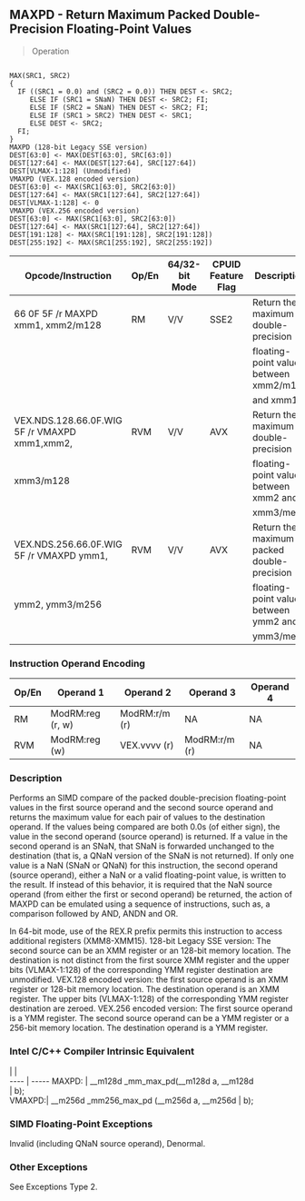 ## MAXPD - Return Maximum Packed Double-Precision Floating-Point Values

> Operation
``` slim

MAX(SRC1, SRC2)
{
  IF ((SRC1 = 0.0) and (SRC2 = 0.0)) THEN DEST <- SRC2;
     ELSE IF (SRC1 = SNaN) THEN DEST <- SRC2; FI;
     ELSE IF (SRC2 = SNaN) THEN DEST <- SRC2; FI;
     ELSE IF (SRC1 > SRC2) THEN DEST <- SRC1;
     ELSE DEST <- SRC2;
  FI;
}
MAXPD (128-bit Legacy SSE version)
DEST[63:0] <- MAX(DEST[63:0], SRC[63:0])
DEST[127:64] <- MAX(DEST[127:64], SRC[127:64])
DEST[VLMAX-1:128] (Unmodified)
VMAXPD (VEX.128 encoded version)
DEST[63:0] <- MAX(SRC1[63:0], SRC2[63:0])
DEST[127:64] <- MAX(SRC1[127:64], SRC2[127:64])
DEST[VLMAX-1:128] <- 0
VMAXPD (VEX.256 encoded version)
DEST[63:0] <- MAX(SRC1[63:0], SRC2[63:0])
DEST[127:64] <- MAX(SRC1[127:64], SRC2[127:64])
DEST[191:128] <- MAX(SRC1[191:128], SRC2[191:128])
DEST[255:192] <- MAX(SRC1[255:192], SRC2[255:192])

```

 Opcode/Instruction                           | Op/En| 64/32-bit Mode| CPUID Feature Flag| Description                               
 ---  | --- | --- | --- | ---
 66 0F 5F /r MAXPD xmm1, xmm2/m128            | RM   | V/V           | SSE2              | Return the maximum double-precision       
                                              |      |               |                   | floating-point values between xmm2/m128   
                                              |      |               |                   | and xmm1.                                 
 VEX.NDS.128.66.0F.WIG 5F /r VMAXPD xmm1,xmm2,| RVM  | V/V           | AVX               | Return the maximum double-precision       
 xmm3/m128                                    |      |               |                   | floating-point values between xmm2 and    
                                              |      |               |                   | xmm3/mem.                                 
 VEX.NDS.256.66.0F.WIG 5F /r VMAXPD ymm1,     | RVM  | V/V           | AVX               | Return the maximum packed double-precision
 ymm2, ymm3/m256                              |      |               |                   | floating-point values between ymm2 and    
                                              |      |               |                   | ymm3/mem.                                 

### Instruction Operand Encoding
 Op/En| Operand 1       | Operand 2    | Operand 3    | Operand 4
 ---  | --- | --- | --- | ---
 RM   | ModRM:reg (r, w)| ModRM:r/m (r)| NA           | NA       
 RVM  | ModRM:reg (w)   | VEX.vvvv (r) | ModRM:r/m (r)| NA       

### Description
Performs an SIMD compare of the packed double-precision floating-point values
in the first source operand and the second source operand and returns the maximum
value for each pair of values to the destination operand. If the values being
compared are both 0.0s (of either sign), the value in the second operand (source
operand) is returned. If a value in the second operand is an SNaN, that SNaN
is forwarded unchanged to the destination (that is, a QNaN version of the SNaN
is not returned). If only one value is a NaN (SNaN or QNaN) for this instruction,
the second operand (source operand), either a NaN or a valid floating-point
value, is written to the result. If instead of this behavior, it is required
that the NaN source operand (from either the first or second operand) be returned,
the action of MAXPD can be emulated using a sequence of instructions, such as,
a comparison followed by AND, ANDN and OR.

In 64-bit mode, use of the REX.R prefix permits this instruction to access additional
registers (XMM8-XMM15). 128-bit Legacy SSE version: The second source can be
an XMM register or an 128-bit memory location. The destination is not distinct
from the first source XMM register and the upper bits (VLMAX-1:128) of the corresponding
YMM register destination are unmodified. VEX.128 encoded version: the first
source operand is an XMM register or 128-bit memory location. The destination
operand is an XMM register. The upper bits (VLMAX-1:128) of the corresponding
YMM register destination are zeroed. VEX.256 encoded version: The first source
operand is a YMM register. The second source operand can be a YMM register or
a 256-bit memory location. The destination operand is a YMM register.



### Intel C/C++ Compiler Intrinsic Equivalent
   | |  
---- | -----
 MAXPD: | __m128d _mm_max_pd(__m128d a, __m128d    
        | b);                                      
 VMAXPD:| __m256d _mm256_max_pd (__m256d a, __m256d
        | b);                                      

### SIMD Floating-Point Exceptions
Invalid (including QNaN source operand), Denormal.


### Other Exceptions
See Exceptions Type 2.
